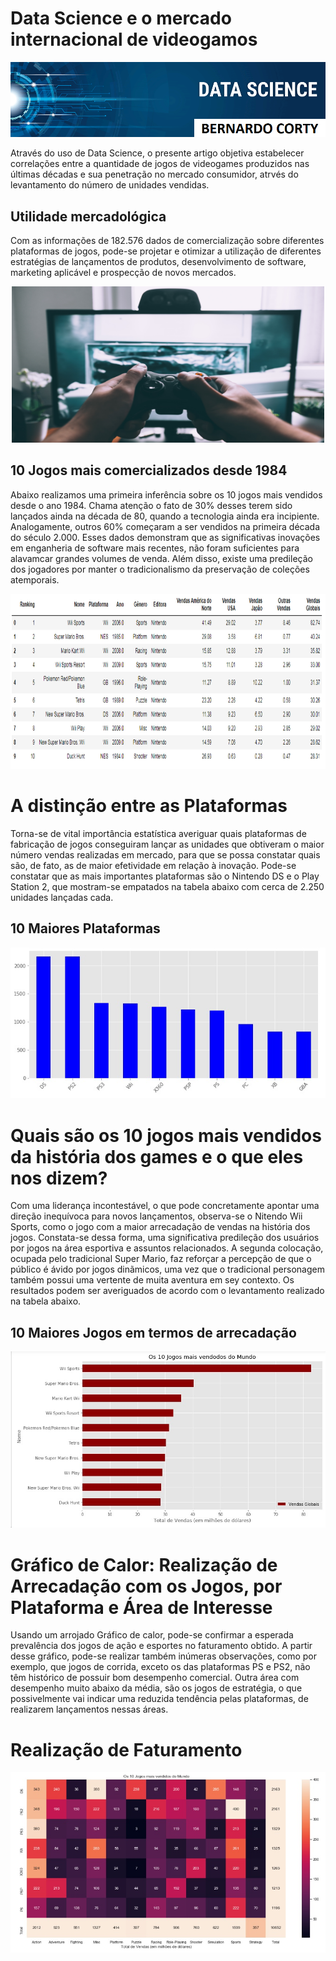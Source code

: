 # Data Science e o mercado internacional de videogamos
<p align="center">
  <img src="image2.png" >
</p>
Através do uso de Data Science, o presente artigo objetiva  estabelecer correlações entre a quantidade de jogos de videogames produzidos nas últimas décadas e sua penetração no mercado consumidor, atrvés do levantamento do número de unidades vendidas.

## Utilidade mercadológica

Com as informações de 182.576 dados de comercialização sobre diferentes plataformas de jogos, pode-se projetar e otimizar a utilização de diferentes estratégias de lançamentos de produtos, desenvolvimento de software, marketing aplicável e prospecção de novos mercados. 
<p align="center">
  <img src="cabeçalho.jpg" height="250" width="500" >
</p>

## 10 Jogos mais comercializados desde 1984

Abaixo realizamos uma primeira inferência sobre os 10 jogos mais vendidos desde o ano 1984. 
Chama atenção o fato de 30% desses terem sido lançados ainda na década de 80, quando a tecnologia ainda era incipiente. Analogamente, outros 60% começaram a ser vendidos na primeira década do século 2.000. Esses dados demonstram que as significativas inovações em enganheria de software mais recentes, não foram suficientes para alavamcar grandes volumes de venda. Além disso, existe uma predileção dos jogadores por manter o tradicionalismo da preservação de coleções atemporais.

<p align="center">
  <img src="10maisvendidos.jpg" height="280" width="1000">
</p>

# A distinção entre as Plataformas

Torna-se de vital importância estatística averiguar quais plataformas de fabricação de jogos conseguiram lançar as unidades que obtiveram o maior número vendas realizadas em mercado, para que se possa constatar quais são, de fato, as de maior efetividade em relação à inovação.
Pode-se constatar que as mais importantes plataformas são o Nintendo DS e o Play Station 2, que mostram-se empatados na tabela abaixo com cerca de 2.250 unidades lançadas cada.

## 10 Maiores Plataformas
<p align="center">
  <img src="10maioresplataformas.jpg" >
</p>

# Quais são os 10 jogos mais vendidos da história dos games e o que eles nos dizem?

Com uma liderança incontestável, o que pode concretamente apontar uma direção inequívoca para novos lançamentos, observa-se o Nitendo Wii Sports, como o jogo com a maior arrecadação de vendas na história dos jogos.
Constata-se dessa forma, uma significativa predileção dos usuários por jogos na área esportiva e assuntos relacionados.
A segunda colocação, ocupada pelo tradicional Super Mario, faz reforçar a percepção de que o público é ávido por jogos dinãmicos, uma vez que o tradicional personagem também possui uma vertente de muita aventura em sey contexto.
Os resultados podem ser averiguados de acordo com o levantamento realizado na tabela abaixo.

## 10 Maiores Jogos em termos de arrecadação
<p align="center">
  <img src="10maioresjogos.jpg" >
</p>

# Gráfico de Calor: Realização de Arrecadação com os Jogos, por Plataforma e Área de Interesse

Usando um arrojado Gráfico de calor, pode-se confirmar a esperada prevalência dos jogos de ação e esportes no faturamento obtido. A partir desse gráfico, pode-se realizar também inúmeras observações, como por exemplo, que jogos de corrida, exceto os das plataformas PS e PS2, não têm histórico de possuir bom desempenho comercial. Outra área com desempenho muito abaixo da média, são os jogos de estratégia, o que possivelmente vai indicar uma reduzida tendência pelas plataformas, de realizarem lançamentos nessas áreas. 

# Realização de Faturamento
<p align="center">
  <img src="graficodecalor.jpg" >
</p>

